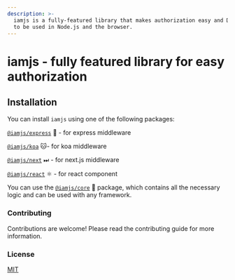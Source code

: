 ```yaml
---
description: >-
  iamjs is a fully-featured library that makes authorization easy and Designed
  to be used in Node.js and the browser.
---
```


# iamjs - fully featured library for easy authorization

## Installation

You can install `iamjs` using one of the following packages:

[`@iamjs/express`](broken-reference) 🚀 - for express middleware

[`@iamjs/koa`](broken-reference) 🐱‍- for koa middleware

[`@iamjs/next`](broken-reference) ⏭ - for next.js middleware

[`@iamjs/react`](broken-reference) ⚛️ - for react component

You can use the [`@iamjs/core`](broken-reference) 🧠 package, which contains all the necessary logic and can be used with any framework.

### Contributing

Contributions are welcome! Please read the contributing guide for more information.

### License

[MIT](../LICENSE)
